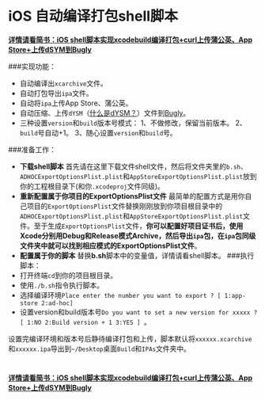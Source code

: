 # iOS 自动编译打包shell脚本
**[详情请看简书：iOS shell脚本实现xcodebuild编译打包+curl上传蒲公英、App Store+上传dSYM到Bugly](https://www.jianshu.com/p/bc1c38486887)**

###实现功能：
*  自动编译出`xcarchive`文件。
*  自动打包导出`ipa`文件。
*  自动将`ipa`上传App Store、蒲公英。
*  自动压缩、上传`dYSM`（[什么是dYSM？](https://bugly.qq.com/docs/user-guide/symbol-configuration-ios/?v=20181014122344#dsym_1)）文件到[Bugly](https://bugly.qq.com/v2/index)。
*  三种设置`version`和`build`版本号模式：
1、不做修改，保留当前版本。
2、`build`号自动+1。
3、随心设置`version`和`build`号。

###准备工作：
*  **下载shell脚本**
首先请在这里下载文件shell文件，然后将文件夹里的`b.sh`、`ADHOCExportOptionsPlist.plist`和`AppStoreExportOptionsPlist.plist`放到你的工程根目录下(和你`.xcodeproj`文件同级)。
*  **重新配置属于你项目的ExportOptionsPlist文件**
最简单的配置方式是用你自己项目的`ExportOptionsPlist`文件替换刚刚放到你项目根目录中的`ADHOCExportOptionsPlist.plist`和`AppStoreExportOptionsPlist.plist`文件。至于生成`ExportOptionsPlist`文件，**你可以配置好项目证书后，使用Xcode分别用Debug和Release模式Archive，然后导出`ipa`包，在`ipa`包同级文件夹中就可以找到相应模式的ExportOptionsPlist文件**。
*  **配置属于你的脚本**
 替换**b.sh**脚本中的变量值，详情请看shell脚本。
###执行脚本：
*  打开终端`cd`到你的项目根目录。
*  使用`./b.sh`指令执行脚本。
*  选择编译环境`Place enter the number you want to export ? [ 1:app-store 2:ad-hoc]`
*  设置version和build版本号`Do you want to set a new version for xxxxx ? [ 1:NO 2:Build version + 1 3:YES ] `。

设置完编译环境和版本号后静待编译打包和上传，脚本默认将`xxxxxx.xcarchive`和`xxxxxx.ipa`导出到`~/Desktop`桌面`Build`和`IPAs`文件夹中。
#

**[详情请看简书：iOS shell脚本实现xcodebuild编译打包+curl上传蒲公英、App Store+上传dSYM到Bugly](https://www.jianshu.com/p/bc1c38486887)**